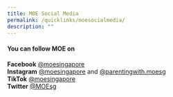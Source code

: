 ```yaml
---
title: MOE Social Media
permalink: /quicklinks/moesocialmedia/
description: ""
---
```

#### You can follow MOE on

**Facebook** [@moesingapore](https://www.facebook.com/moesingapore/)
<br>
**Instagram** [@moesingapore](https://www.instagram.com/moesingapore/?hl=en) and [@parentingwith.moesg](https://www.instagram.com/parentingwith.moesg/?hl=en)
<br>
**TikTok** [@moesingapore](https://www.tiktok.com/@moesingapore)
<br>
**Twitter** [@MOEsg](https://twitter.com/moesg?lang=en)
